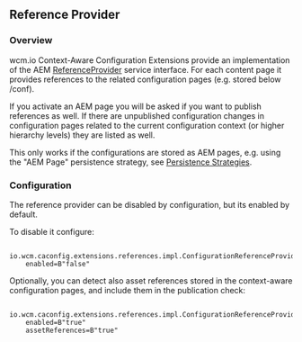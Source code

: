 ## Reference Provider

### Overview

wcm.io Context-Aware Configuration Extensions provide an implementation of the AEM [ReferenceProvider][aem-referenceprovider] service interface. For each content page it provides references to the related configuration pages (e.g. stored below /conf).

If you activate an AEM page you will be asked if you want to publish references as well. If there are unpublished configuration changes in configuration pages related to the current configuration context (or higher hierarchy levels) they are listed as well.

This only works if the configurations are stored as AEM pages, e.g. using the "AEM Page" persistence strategy, see [Persistence Strategies][persistence-strategies].


### Configuration

The reference provider can be disabled by configuration, but its enabled by default.

To disable it configure:

```
  io.wcm.caconfig.extensions.references.impl.ConfigurationReferenceProvider
    enabled=B"false"
```

Optionally, you can detect also asset references stored in the context-aware configuration pages, and include them in the publication check:

```
  io.wcm.caconfig.extensions.references.impl.ConfigurationReferenceProvider
    enabled=B"true"
    assetReferences=B"true"
```


[aem-referenceprovider]: https://docs.adobe.com/docs/en/aem/6-3/develop/ref/javadoc/com/day/cq/wcm/api/reference/ReferenceProvider.html
[persistence-strategies]: persistence-strategies.html
